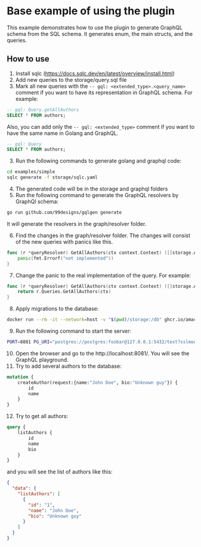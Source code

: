 # Base example of using the plugin

This example demonstrates how to use the plugin to generate GraphQL schema from the SQL schema.
It generates enum, the main structs, and the queries.

## How to use
1. Install sqlc (https://docs.sqlc.dev/en/latest/overview/install.html)
2. Add new queries to the storage/query.sql file
3. Mark all new queries with the `-- gql: <extended_type>.<query_name>` comment if you want to have its representation in GraphQL schema. For example:
```sql
-- gql: Query.getAllAuthors
SELECT * FROM authors;
```
Also, you can add only the `-- gql: <extended_type>` comment if you want to have the same name in Golang and GraphQL.
```sql 
-- gql: Query
SELECT * FROM authors;
```

3. Run the following commands to generate golang and graphql code:
```bash
cd examples/simple 
sqlc generate -f storage/sqlc.yaml
```
4. The generated code will be in the storage and graphql folders
5. Run the following command to generate the GraphQL resolvers by GraphQl schema:
```bash
go run github.com/99designs/gqlgen generate
```
It will generate the resolvers in the graph/resolver folder.

6. Find the changes in the graph/resolver folder. 
The changes will consist of the new queries with panics like this.
```go
func (r *queryResolver) GetAllAuthors(ctx context.Context) ([]storage.Author, error) {
    panic(fmt.Errorf("not implemented"))
}
```

7. Change the panic to the real implementation of the query. For example:
```go
func (r *queryResolver) GetAllAuthors(ctx context.Context) ([]storage.Author, error) {
    return r.Queries.GetAllAuthors(ctx)
}
```

8. Apply migrations to the database:
```bash
docker run --rm -it --network=host -v "$(pwd)/storage:/db" ghcr.io/amacneil/dbmate -u "postgres://postgres:foobar@localhost:5432/test?sslmode=disable" up
```

9. Run the following command to start the server:
```bash
PORT=8081 PG_URI="postgres://postgres:foobar@127.0.0.1:5432/test?sslmode=disable" go run server.go
```

10. Open the browser and go to the http://localhost:8081/. You will see the GraphQL playground.
11. Try to add several authors to the database:
```graphql
mutation {
    createAuthor(request:{name:"John Doe", bio:"Unknown guy"}) {
        id
        name
    }
}
```
12. Try to get all authors:
```graphql
query {
    listAuthors {
        id
        name
        bio
    }
}
```
and you will see the list of authors like this:
```json
{
  "data": {
    "listAuthors": [
      {
        "id": "1",
        "name": "John Doe",
        "bio": "Unknown guy"
      }
    ]
  }
}
```